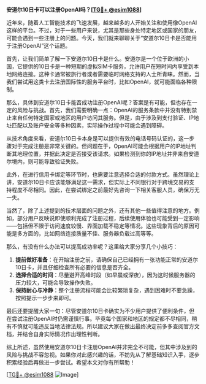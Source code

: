 **安道尔10日卡可以注册OpenAI吗？[[TG💪+ @esim1088](https://t.me/s/esim1088)]**

近年来，随着人工智能技术的飞速发展，越来越多的人开始关注和使用像OpenAI这样的平台。不过，对于一些用户来说，尤其是那些身处特定地区或国家的朋友，可能会遇到一些注册上的问题。今天，我们就来聊聊关于“安道尔10日卡是否能用于注册OpenAI”这个话题。

首先，让我们简单了解一下安道尔10日卡是什么。安道尔是一个位于欧洲的小国，它提供的10日卡是一种短期的虚拟SIM卡服务，允许用户在短时间内享受到本地网络连接。这种卡通常被旅行者或者需要临时网络支持的人士所青睐。然而，当我们尝试用这类卡去注册国际性的服务平台时，比如OpenAI，就可能面临各种限制。

那么，具体到安道尔10日卡能否成功注册OpenAI呢？答案是有可能，但也存在一定的风险与挑战。首先，我们需要明确一点：OpenAI的服务条款中并没有特别禁止来自任何特定国家或地区的用户访问其服务。但是，由于涉及到支付验证、IP地址匹配以及账户安全等多种因素，实际操作过程中可能会遇到障碍。

从技术角度来看，安道尔10日卡本身是可以提供有效的电话号码认证的，这一步骤对于完成注册是非常关键的。但问题在于，OpenAI可能会根据用户的IP地址判断其地理位置，并据此决定是否接受该请求。如果检测到你的IP地址并非来自安道尔境内，则可能导致验证失败。

此外，在进行信用卡绑定等环节时，也需要注意选择合适的付款方式。虽然理论上讲，安道尔10日卡应该能够满足这一需求，但实际上不同银行对于跨境交易的支持程度不尽相同。因此，在尝试绑定之前最好先咨询一下相关客服人员，确保万无一失。

当然了，除了上述提到的技术层面的问题之外，还有其他一些值得注意的地方。例如，部分用户反映说即使顺利完成了注册过程，后续使用体验也可能受到一定影响——包括但不限于访问速度较慢、界面加载不稳定等情况。这些现象背后的原因可能是多方面的，比如网络连接质量不佳、服务器负载过高等等。

那么，有没有什么办法可以提高成功率呢？这里给大家分享几个小技巧：

1. **提前做好准备**：在开始注册之前，请确保自己已经拥有一张功能正常的安道尔10日卡，并且仔细检查所有必要的信息是否齐全。
2. **选择合适的时间**：尽量避开高峰时段（如早晨或深夜），因为这时候服务器的压力较大，可能会导致操作失败。
3. **保持耐心与冷静**：整个注册流程可能会比较繁琐复杂，遇到困难时不要急躁，按照提示一步步来即可。

最后还要提醒大家一句：尽管安道尔10日卡确实为不少用户提供了便利条件，但在尝试注册OpenAI时仍需谨慎行事。毕竟每个国家和地区的规定都不尽相同，稍有不慎就可能违反当地法律法规。所以建议大家在做出最终决定前多多查阅官方文档，并结合自身实际情况作出理性判断。

综上所述，虽然使用安道尔10日卡注册OpenAI并非完全不可能，但其中涉及到的风险与挑战不容忽视。如果你对此感兴趣的话，不妨先从了解基础知识入手，逐步积累经验后再做进一步尝试。希望本文对你有所帮助！

[[TG💪+ @esim1088](https://t.me/s/esim1088) ![Image](https://i.postimg.cc/4NQfJmqS/Snipaste-2025-05-13-00-14-12.png)]